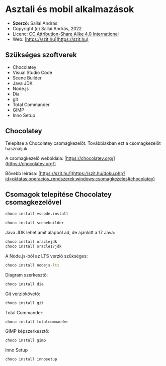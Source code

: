 # Asztali és mobil alkalmazások

* **Szerző:** Sallai András
* Copyright (c) Sallai András, 2022
* Licenc: [CC Attribution-Share Alike 4.0 International](https://creativecommons.org/licenses/by-sa/4.0/)
* Web: [https://szit.hu](https://szit.hu)

## Szükséges szoftverek

* Chocolatey
* Visual Studio Code
* Scene Builder
* Java JDK
* Node.js
* Dia
* git
* Total Commander
* GIMP
* Inno Setup

## Chocolatey

Telepítse a Chocolatey csomagkezelőt. Továbbiakban ezt a csomagkezelőt használjuk.

A csomagkezelő weboldala:
[https://chocolatey.org/](https://chocolatey.org/)

Bővebb leírása:
[https://szit.hu/](https://szit.hu/doku.php?id=oktatas:operacios_rendszerek:windows:csomagkezeles#chocolatey)

## Csomagok telepítése Chocolatey csomagkezelővel

```cmd
choco install vscode.install
```

```cmd
choco install scenebuilder
```

Java JDK lehet amit alapból ad, de ajánlott a 17 Java:

```cmd
choco install oraclejdk
choco install oracle17jdk
```

A Node.js-ből az LTS verzió szükséges:

```cmd
choco install nodejs-lts
```

Diagram szerkesztő:

```cmd
choco install dia
```

Git verziókövető:

```cmd
choco install git
```

Total Commander:

```cmd
choco install totalcommander
```

GIMP képszerkesztő:

```cmd
choco install gimp
```

Inno Setup

```cmd
choco install innosetup
```
